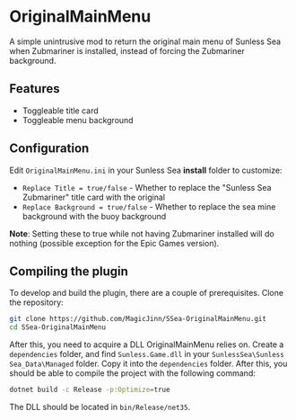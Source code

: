 # OriginalMainMenu

A simple unintrusive mod to return the original main menu of Sunless Sea when Zubmariner is installed, instead of forcing the Zubmariner background.

## Features

- Toggleable title card
- Toggleable menu background
 
## Configuration

Edit `OriginalMainMenu.ini` in your Sunless Sea **install** folder to customize:

- `Replace Title = true/false` - Whether to replace the "Sunless Sea Zubmariner" title card with the original
- `Replace Background = true/false` - Whether to replace the sea mine background with the buoy background

**Note**: Setting these to true while not having Zubmariner installed will do nothing (possible exception for the Epic Games version).

## **Compiling the plugin**

To develop and build the plugin, there are a couple of prerequisites. Clone the repository:

```bash
git clone https://github.com/MagicJinn/SSea-OriginalMainMenu.git
cd SSea-OriginalMainMenu
```

After this, you need to acquire a DLL OriginalMainMenu relies on. Create a `dependencies` folder, and find `Sunless.Game.dll` in your `SunlessSea\Sunless Sea_Data\Managed` folder. Copy it into the `dependencies` folder. After this, you should be able to compile the project with the following command:

```bash
dotnet build -c Release -p:Optimize=true
```

The DLL should be located in `bin/Release/net35`.
